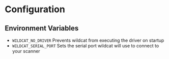 # Configuration

## Environment Variables
* ```WILDCAT_NO_DRIVER``` Prevents wildcat from executing the driver on startup
* ```WILDCAT_SERIAL_PORT``` Sets the serial port wildcat will use to connect to your scanner

